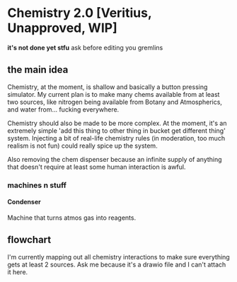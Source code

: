 # Chemistry 2.0 [Veritius, Unapproved, WIP]
**it's not done yet stfu**
ask before editing you gremlins

## the main idea
Chemistry, at the moment, is shallow and basically a button pressing simulator.
My current plan is to make many chems available from at least two sources, like nitrogen being available from Botany and Atmospherics, and water from... fucking everywhere.

Chemistry should also be made to be more complex. At the moment, it's an extremely simple 'add this thing to other thing in bucket get different thing' system. Injecting a bit of real-life chemistry rules (in moderation, too much realism is not fun) could really spice up the system. 

Also removing the chem dispenser because an infinite supply of anything that doesn't require at least some human interaction is awful.

### machines n stuff
#### Condenser
Machine that turns atmos gas into reagents.

## flowchart
I'm currently mapping out all chemistry interactions to make sure everything gets at least 2 sources. Ask me because it's a drawio file and I can't attach it here.
